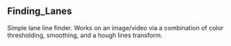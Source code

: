 ## Finding_Lanes

Simple lane line finder. Works on an image/video via a combination of color thresholding, smoothing, and a hough lines transform.
